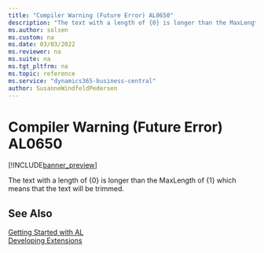 ```yaml
---
title: "Compiler Warning (Future Error) AL0650"
description: "The text with a length of {0} is longer than the MaxLength of {1} which means that the text will be trimmed."
ms.author: solsen
ms.custom: na
ms.date: 03/03/2022
ms.reviewer: na
ms.suite: na
ms.tgt_pltfrm: na
ms.topic: reference
ms.service: "dynamics365-business-central"
author: SusanneWindfeldPedersen
---
```

[//]: # (START>DO_NOT_EDIT)
[//]: # (IMPORTANT:Do not edit any of the content between here and the END>DO_NOT_EDIT.)
[//]: # (Any modifications should be made in the .xml files in the ModernDev repo.)
# Compiler Warning (Future Error) AL0650

[!INCLUDE[banner_preview](../includes/banner_preview.md)]

The text with a length of {0} is longer than the MaxLength of {1} which means that the text will be trimmed.

[//]: # (IMPORTANT: END>DO_NOT_EDIT)
## See Also  
[Getting Started with AL](../devenv-get-started.md)  
[Developing Extensions](../devenv-dev-overview.md)  